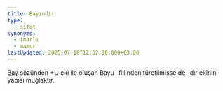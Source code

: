 ```yaml
---
title: Bayındır
type:
  - sıfat
synonyms:
  - imarlı
  - mamur
lastUpdated: 2025-07-18T12:32:00.000+03:00
---
```

[Bay](/sozluk/bay) sözünden +U eki ile oluşan Bayu- fiilinden türetilmişse de -dır ekinin yapısı muğlaktır.
